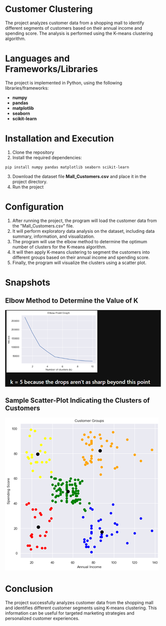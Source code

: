 # Customer Clustering
The project analyzes customer data from a shopping mall to identify different segments of customers based on their annual income and spending score. The analysis is performed using the K-means clustering algorithm.

# Languages and Frameworks/Libraries
The project is implemented in Python, using the following libraries/frameworks:

* **numpy**
* **pandas**
* **matplotlib**
* **seaborn**
* **scikit-learn**

# Installation and Execution
1. Clone the repository
2. Install the required dependencies:
```
pip install numpy pandas matplotlib seaborn scikit-learn
```
3. Download the dataset file **Mall_Customers.csv** and place it in the project directory.
4. Run the project

# Configuration
1. After running the project, the program will load the customer data from the "Mall_Customers.csv" file.
2. It will perform exploratory data analysis on the dataset, including data summary, information, and visualization.
3. The program will use the elbow method to determine the optimum number of clusters for the K-means algorithm.
4. It will then apply K-means clustering to segment the customers into different groups based on their annual income and spending score.
5. Finally, the program will visualize the clusters using a scatter plot.

# Snapshots
## Elbow Method to Determine the Value of K
![Elbow Method Graph to determine the value of k](elbow.png)

## Sample Scatter-Plot Indicating the Clusters of Customers
![Sample screenshot of the scatter-plot](cluster.png)

# Conclusion
The project successfully analyzes customer data from the shopping mall and identifies different customer segments using K-means clustering. This information can be useful for targeted marketing strategies and personalized customer experiences.
